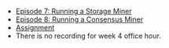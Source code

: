 - [Episode 7: Running a Storage Miner](./ep07.md)
- [Episode 8: Running a Consensus Miner](./ep08.md)
- [Assignment](./assignment.md)
- There is no recording for week 4 office hour.

